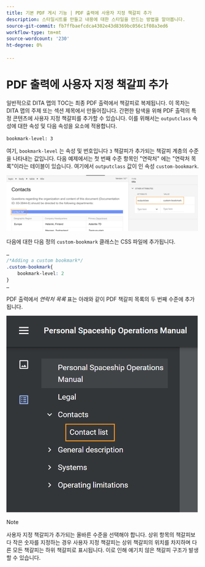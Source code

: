 ```yaml
---
title: 기본 PDF 게시 기능 | PDF 출력에 사용자 지정 책갈피 추가
description: 스타일시트를 만들고 내용에 대한 스타일을 만드는 방법을 알아봅니다.
source-git-commit: fb7ffbaefcdca4302e43d8369bc056c1f08a3ed6
workflow-type: tm+mt
source-wordcount: '230'
ht-degree: 0%

---
```



# PDF 출력에 사용자 지정 책갈피 추가

일반적으로 DITA 맵의 TOC는 최종 PDF 출력에서 책갈피로 복제됩니다. 이 목차는 DITA 맵의 주제 또는 섹션 제목에서 만들어집니다. 간편한 탐색을 위해 PDF 출력의 특정 콘텐츠에 사용자 지정 책갈피를 추가할 수 있습니다. 이를 위해서는 `outputclass` 속성에 대한 속성 및 다음 속성을 요소에 적용합니다.

`bookmark-level: 3`

여기, `bookmark-level` 는 속성 및 번호입니다 `3` 책갈피가 추가되는 책갈피 계층의 수준을 나타내는 값입니다. 다음 예제에서는 첫 번째 수준 항목인 &quot;연락처&quot; 에는 &quot;연락처 목록&quot;이라는 테이블이 있습니다. 여기에서 `outputclass` 값이 인 속성 `custom-bookmark`.


<img src="./assets/custom-bookmark-attribute.png" width="500">

다음에 대한 다음 정의 `custom-bookmark` 클래스는 CSS 파일에 추가됩니다.

```css
…
/*Adding a custom bookmark*/
.custom-bookmark{
    bookmark-level: 2
}
…
```

PDF 출력에서 *연락처 목록* 표는 아래와 같이 PDF 책갈피 목록의 두 번째 수준에 추가됩니다.

<img src="./assets/custom-bookmark-in-pdf-output.png" width="500">

>[!NOTE]
>
>사용자 지정 책갈피가 추가되는 올바른 수준을 선택해야 합니다. 상위 항목의 책갈피보다 작은 숫자를 지정하는 경우 사용자 지정 책갈피는 상위 책갈피의 위치를 차지하며 다른 모든 책갈피는 하위 책갈피로 표시됩니다. 이로 인해 예기치 않은 책갈피 구조가 발생할 수 있습니다.


